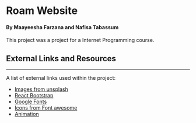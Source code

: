 # Roam Website

#### By Maayeesha Farzana and Nafisa Tabassum

This project was a project for a Internet Programming course.

## External Links and Resources

---

A list of external links used within the project:

- [Images from unsplash](https://unsplash.com/)
- [React Bootstrap](https://react-bootstrap.github.io/)
- [Google Fonts](https://fonts.google.com/specimen/Raleway?query=ra)
- [Icons from Font awesome](https://fontawesome.com/)
- [Animation](https://animate.style/)